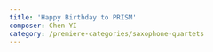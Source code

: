 ```yaml
---
title: 'Happy Birthday to PRISM'
composer: Chen YI
category: /premiere-categories/saxophone-quartets
---
```

